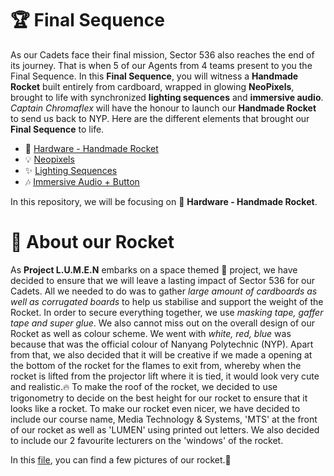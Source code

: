 # 🏆 Final Sequence

As our Cadets face their final mission, Sector 536 also reaches the end of its journey. That is when 5 of our Agents from 4 teams present to you the Final Sequence. In this **Final Sequence**, you will witness a **Handmade Rocket** built entirely from cardboard, wrapped in glowing **NeoPixels**, brought to life with synchronized **lighting sequences** and **immersive audio**. *Captain Chromaflex* will have the honour to launch our **Handmade Rocket** to send us back to NYP. Here are the different elements that brought our **Final Sequence** to life.

- 🚀 [Hardware - Handmade Rocket](https://github.com/Nixx-Goh/EGL314-Project-Lumen-Team-D/blob/17852345f5a77e5acf652ab93767567bcbd8fb79/Final%20Sequence/README.md)
- 💡 [Neopixels](https://github.com/timsjt/EGL314_TEAMB/blob/main/Final%20Sequence-Neopixels/setup.md)
- ✨ [Lighting Sequences](https://github.com/YHLeong/EGL314_TeamC/tree/main/Final/Final%20lighting%20sequence/final%20lighting%20sequence.md)
- 🎶 [Immersive Audio + Button](https://github.com/Kean-en/TeamA-Egl314/tree/9e6a83c4c6c1ec6db7fd967705fbe311cad5f8f9/Code/Final%20Sequence/Final_button.md)

In this repository, we will be focusing on 🚀 **Hardware - Handmade Rocket**.


# 🚀 About our Rocket
As **Project L.U.M.E.N** embarks on a space themed 🌌 project, we have decided to ensure that we will leave a lasting impact of Sector 536 for our Cadets. All we needed to do was to gather *large amount of cardboards as well as corrugated boards* to help us stabilise and support the weight of the Rocket. In order to secure everything together, we use *masking tape, gaffer tape and super glue*. We also cannot miss out on the overall design of our Rocket as well as colour scheme. We went with *white, red, blue* was because that was the official colour of Nanyang Polytechnic (NYP). Apart from that, we also decided that it will be creative if we made a opening at the bottom of the rocket for the flames to exit from, whereby when the rocket is lifted from the projector lift where it is tied, it would look very cute and realistic.🔥 To make the roof of the rocket, we decided to use trigonometry to decide on the best height for our rocket to ensure that it looks like a rocket. To make our rocket even nicer, we have decided to include our course name, Media Technology & Systems, 'MTS' at the front of our rocket as well as 'LUMEN' using printed out letters. We also decided to include our 2 favourite lecturers on the 'windows' of the rocket.

In this [file](https://github.com/Nixx-Goh/EGL314-Project-Lumen-Team-D/tree/ad5a1d9af8deb733fb79ee824074b01b7ca7c464/Final%20Sequence/rocketimages), you can find a few pictures of our rocket.🚀
